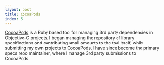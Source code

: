 ```yaml
---
layout: post
title: CocoaPods
index: 5
---
```


[CocoaPods](http://cocoapods.org/) is a Ruby based tool for managing 3rd
party dependencies in Objective-C projects. I began managing the
repository of library specifications and contributing small amounts to
the tool itself, while submitting my own projects to CocoaPods. I have
since become the primary specs repo maintainer, where I manage 3rd party
submissions to CocoaPods.
